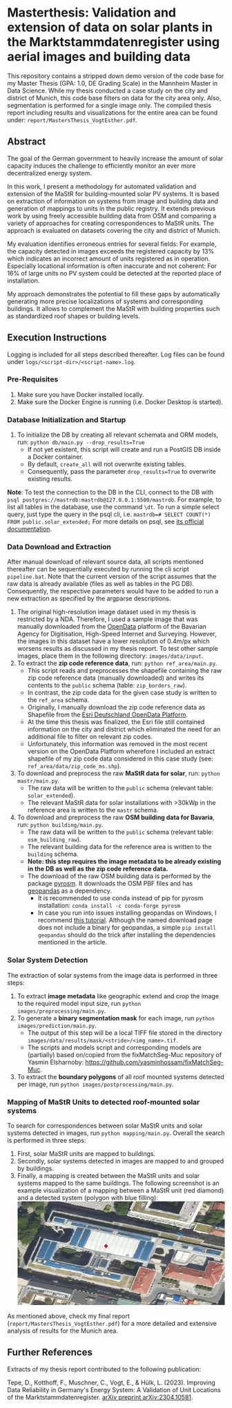 # Masterthesis: Validation and extension of data on solar plants in the Marktstammdatenregister using aerial images and building data

This repository contains a stripped down demo version of the code base for my Master Thesis (GPA: 1.0, DE Grading Scale) in the Mannheim Master in Data Science.
While my thesis conducted a case study on the city and district of Munich, this code base filters on data for the city area only.
Also, segmentation is performed for a single image only.
The compiled thesis report including results and visualizations for the entire area can be found under: `report/MastersThesis_VogtEsther.pdf`.

## Abstract

The goal of the German government to heavily increase the amount of solar capacity induces the challenge to efficiently
monitor an ever more decentralized energy system.

In this work, I present a methodology for automated validation and extension of the MaStR for building-mounted solar PV
systems.
It is based on extraction of information on systems from image and building data and generation of mappings to units in
the public registry.
It extends previous work by using freely accessible building data from OSM and comparing a variety of approaches for
creating correspondences to MaStR units.
The approach is evaluated on datasets covering the city and district of Munich.

My evaluation identifies erroneous entries for several fields:
For example, the capacity detected in images exceeds the registered capacity by 13\% which indicates an incorrect amount
of units registered as in operation.
Especially locational information is often inaccurate and not coherent:
For 16\% of large units no PV system could be detected at the reported place of installation.

My approach demonstrates the potential to fill these gaps by automatically generating more precise localizations of
systems and corresponding buildings.
It allows to complement the MaStR with building properties such as standardized roof shapes or building levels.

## Execution Instructions

Logging is included for all steps described thereafter. 
Log files can be found under `logs/<script-dir>/<script-name>.log`.

### Pre-Requisites

1. Make sure you have Docker installed locally.
2. Make sure the Docker Engine is running (i.e. Docker Desktop is started).

### Database Initialization and Startup

1. To initialize the DB by creating all relevant schemata and ORM models, run: `python db/main.py --drop_results=True`
   - If not yet existent, this script will create and run a PostGIS DB inside a Docker container. 
   - By default, `create_all` will not overwrite existing tables.
   - Consequently, pass the parameter `drop_results=True` to overwrite existing results.

**Note**: To test the connection to the DB in the CLI, connect to the DB with `psql postgres://mastrdb:mastrdb@127.0.0.1:5500/mastrdb`.
For example, to list all tables in the database, use the command `\dt`. 
To run a simple select query, just type the query in the psql cli, i.e. `mastrdb=# SELECT COUNT(*)  FROM public.solar_extended;`
For more details on psql, see [its official documentation](https://www.postgresql.org/docs/current/app-psql.html).

### Data Download and Extraction 

After manual download of relevant source data, all scripts mentioned thereafter can be sequentially executed by running the cli script `pipeline.bat`.
Note that the current version of the script assumes that the raw data is already available (files as well as tables in the PG DB).
Consequently, the respective parameters would have to be added to run a new extraction as specified by the argparse descriptions.

1. The original high-resolution image dataset used in my thesis is restricted by a NDA.
   Therefore, I used a sample image that was manually downloaded from the [OpenData](https://geodaten.bayern.de/opengeodata/OpenDataDetail.html?pn=dop40) platform of the Bavarian Agency for Digitisation, High-Speed Internet and Surveying.
   However, the images in this dataset have a lower resolution of 0.4m/px which worsens results as discussed in my thesis report. 
   To test other sample images, place them in the following directory: `images/data/input`.
2. To extract the **zip code reference data**, run: `python ref_area/main.py`.
   - This script reads and preprocesses the shapefile containing the raw zip code reference data (manually downloaded) and writes its contents to the `public` schema (table: `zip_borders_raw`).
   - In contrast, the zip code data for the given case study is written to the `ref_area` schema.
   - Originally, I manually download the zip code reference data as Shapefile from the [Esri Deutschland OpenData Platform](https://opendata-esri-de.opendata.arcgis.com/datasets/5b203df4357844c8a6715d7d411a8341_0/explore). 
   - At the time this thesis was finalized, the Esri file still contained information on the city and district which eliminated the need for an additional file to filter on relevant zip codes. 
   - Unfortunately, this information was removed in the most recent version on the OpenData Platform wherefore I included an extract shapefile of my zip code data considered in this case study (see: `ref_area/data/zip_code_ms.shp`).
3. To download and preprocess the raw **MaStR data for solar**, run: `python mastr/main.py`.
   - The raw data will be written to the `public` schema (relevant table: `solar_extended`).
   - The relevant MaStR data for solar installations with >30kWp in the reference area is written to the `mastr` schema.
4. To download and preprocess the raw **OSM building data for Bavaria**, run: `python building/main.py`.
   - The raw data will be written to the `public` schema (relevant table: `osm_building_raw`).
   - The relevant building data for the reference area is written to the `building` schema.
   - **Note: this step requires the image metadata to be already existing in the DB as well as the zip code reference data.**
   - The download of the raw OSM building data is performed by the package [pyrosm](https://pyrosm.readthedocs.io/en/latest/installation.html). 
   It downloads the OSM PBF files and has [geopandas](https://geopandas.org/en/stable/) as a dependency.
     - It is recommended to use conda instead of pip for pyrosm installation: `conda install -c conda-forge pyrosm`
     - In case you run into issues installing geopandas on Windows, I recommend [this tutorial](https://towardsdatascience.com/geopandas-installation-the-easy-way-for-windows-31a666b3610f).
       Although the named download page does not include a binary for geopandas, a simple `pip install geopandas` should do the trick after installing the dependencies mentioned in the article.

### Solar System Detection

The extraction of solar systems from the image data is performed in three steps:
1. To extract **image metadata** like geographic extend and crop the image to the required model input size, run `python images/preprocessing/main.py`.
2. To generate a **binary segmentation mask** for each image, run `python images/prediction/main.py`.
    - The output of this step will be a local TIFF file stored in the directory `images/data/results/mask/<stride>/<img_name>.tif`.
    - The scripts and models script and corresponding models are (partially) based on/copied from the fixMatchSeg-Muc repository of Yasmin Elsharnoby: https://github.com/yasminhossam/fixMatchSeg-Muc.
3. To extract the **boundary polygons** of all roof mounted systems detected per image, run `python images/postprocessing/main.py`.

### Mapping of MaStR Units to detected roof-mounted solar systems

To search for correspondences between solar MaStR units and solar systems detected in images, run `python mapping/main.py`.
Overall the search is performed in three steps:
1. First, solar MaStR units are mapped to buildings.
2. Secondly, solar systems detected in images are mapped to and grouped by buildings.
3. Finally, a mapping is created between the MaStR units and solar systems mapped to the same buildings. 
The following screenshot is an example visualization of a mapping between a MaStR unit (red diamond) and a detected system (polygon with blue filling):
![img.png](sample_mapping_result.png)

As mentioned above, check my final report (`report/MastersThesis_VogtEsther.pdf`) for a more detailed and extensive analysis of results for the Munich area.

## Further References
Extracts of my thesis report contributed to the following publication: 

Tepe, D., Kotthoff, F., Muschner, C., Vogt, E., & Hülk, L. (2023). Improving Data Reliability in Germany's Energy System: A Validation of Unit Locations of the Marktstammdatenregister. [arXiv preprint arXiv:2304.10581](https://arxiv.org/pdf/2304.10581.pdf).
